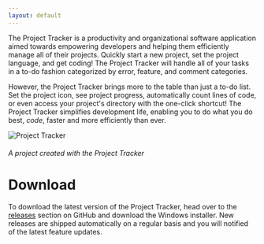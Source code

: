 ```yaml
---
layout: default
---
```

The Project Tracker is a productivity and organizational software application aimed towards empowering developers and helping them efficiently manage all of their projects. Quickly start a new project, set the project language, and get coding! The Project Tracker will handle all of your tasks in a to-do fashion categorized by error, feature, and comment categories.

However, the Project Tracker brings more to the table than just a to-do list. Set the project icon, see project progress, automatically count lines of code, or even access your project's directory with the one-click shortcut! The Project Tracker simplifies development life, enabling you to do what you do best, *code*, faster and more efficiently than ever.

![Project Tracker](https://i.imgur.com/ujRfXdm.png)
###### A project created with the Project Tracker

# Download

To download the latest version of the Project Tracker, head over to the [releases](https://github.com/CyanCoding/Project-Tracker/releases) section on GitHub and download the Windows installer. New releases are shipped automatically on a regular basis and you will notified of the latest feature updates.
